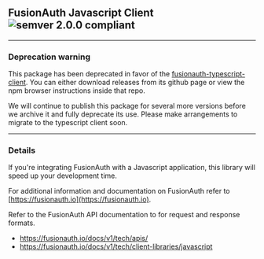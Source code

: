 ## FusionAuth Javascript Client ![semver 2.0.0 compliant](http://img.shields.io/badge/semver-2.0.0-brightgreen.svg?style=flat-square)

---

### Deprecation warning

This package has been deprecated in favor of the [fusionauth-typescript-client](https://github.com/FusionAuth/fusionauth-typescript-client). You can either download releases from its github page or view the npm browser instructions inside that repo.

We will continue to publish this package for several more versions before we archive it and fully deprecate its use. Please make arrangements to migrate to the typescript client soon.

---

### Details

If you're integrating FusionAuth with a Javascript application, this library will speed up your development time.

For additional information and documentation on FusionAuth refer to [https://fusionauth.io](https://fusionauth.io).

Refer to the FusionAuth API documentation to for request and response formats. 
* https://fusionauth.io/docs/v1/tech/apis/
* https://fusionauth.io/docs/v1/tech/client-libraries/javascript
